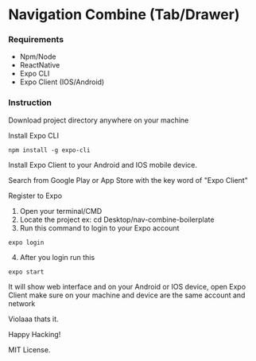 # Navigation Combine (Tab/Drawer)

### Requirements
* Npm/Node
* ReactNative
* Expo CLI
* Expo Client (IOS/Android)

### Instruction
<p>Download project directory anywhere on your machine</p> 

<p>Install Expo CLI</p>


```
npm install -g expo-cli
```

<p>Install Expo Client to your Android and IOS mobile device.</p>
<p>Search from Google Play or App Store with the key word of "Expo Client"</p>
<p>Register to Expo</p>

1. Open your terminal/CMD
2. Locate the project ex: cd Desktop/nav-combine-boilerplate 
3. Run this command to login to your Expo account
```
expo login
```
4. After you login run this
```
expo start
```

<p>It will show web interface and on your Android or IOS device, open Expo Client make sure on your machine and device are the same account and network</p>

<p>Violaaa thats it.</p>
<p>Happy Hacking!</p>
<p>MIT License.</p>


